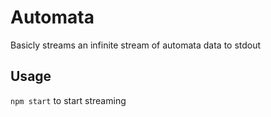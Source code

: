 # Automata

Basicly streams an infinite stream of automata data to stdout

## Usage

`npm start` to start streaming

